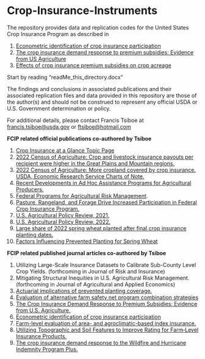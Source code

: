 # Crop-Insurance-Instruments
The repository provides data and replication codes for the United States Crop Insurance Program as described in 
1. [Econometric identification of crop insurance participation](https://doi.org/10.1017/age.2023.13)
2. [The crop insurance demand response to premium subsidies: Evidence from US Agriculture](https://doi.org/10.1016/j.foodpol.2023.102505)
3. [Effects of crop insurance premium subsidies on crop acreage](https://doi.org/10.1093/ajae/aax058)

Start by reading “readMe_this_directory.docx”

The findings and conclusions in associated publications and their associated replication files and data provided in this repository are those of the author(s) and should not be construed to represent any official USDA or U.S. Government determination or policy. 

For additional details, please contact Francis Tsiboe at francis.tsiboe@usda.gov or ftsiboe@hotmail.com

**FCIP related official publications co-authored by Tsiboe**

1. [Crop Insurance at a Glance Topic Page ](https://www.ers.usda.gov/topics/farm-practices-management/risk-management/crop-insurance-at-a-glance/)
2. [2022 Census of Agriculture: Crop and livestock insurance payouts per recipient were higher in the Great Plains and Mountain regions.](https://www.ers.usda.gov/data-products/chart-gallery/gallery/chart-detail/?chartId=109664)
3. [2022 Census of Agriculture: More cropland covered by crop insurance. USDA, Economic Research Service Charts of Note. ](https://www.ers.usda.gov/data-products/chart-gallery/gallery/chart-detail/?chartId=109404#:~:text=While%20percent%20share%20of%20cropland,percent%20from%202017%20to%202022.)
4. [Recent Developments in Ad Hoc Assistance Programs for Agricultural Producers.](https://www.ers.usda.gov/publications/pub-details/?pubid=110093) 
5. [Federal Programs for Agricultural Risk Management](https://www.ers.usda.gov/publications/pub-details/?pubid=108166).
6. [Pasture, Rangeland, and Forage Drive Increased Participation in Federal Crop Insurance Program.](https://www.ers.usda.gov/amber-waves/2024/june/pasture-rangeland-and-forage-drive-increased-participation-in-federal-crop-insurance-program/) 
4. [U.S. Agricultural Policy Review, 2021.](https://www.ers.usda.gov/publications/pub-details/?pubid=105901)
3. [U.S. Agricultural Policy Review, 2022.](https://www.ers.usda.gov/publications/pub-details/?pubid=107774)
2. [Large share of 2022 spring wheat planted after final crop insurance planting dates.](https://www.ers.usda.gov/data-products/chart-gallery/gallery/chart-detail/?chartId=105047)
1. [Factors Influencing Prevented Planting for Spring Wheat](https://www.ers.usda.gov/publications/pub-details/?pubid=104730)

**FCIP related published journal articles co-authored by Tsiboe**
1.	Utilizing Large-Scale Insurance Datasets to Calibrate Sub-County Level Crop Yields. (forthcoming in Journal of Risk and Insurance)
2.	Mitigating Structural Inequities in U.S. Agricultural Risk Management. (forthcoming in Journal of Agricultural and Applied Economics)
3.	[Actuarial implications of prevented planting coverage.](https://doi.org/10.1002/aepp.13471) 
4.	[Evaluation of alternative farm safety net program combination strategies](https://doi.org/10.1108/AFR-11-2023-0150)
5.	[The Crop Insurance Demand Response to Premium Subsidies: Evidence from U.S. Agriculture.](https://doi.org/10.1016/j.foodpol.2023.102505)
6.	[Econometric identification of crop insurance participation](https://doi.org/10.1017/age.2023.13)
7.	[Farm-level evaluation of area- and agroclimatic-based index insurance.](https://doi.org/10.1002/jaa2.77) 
8.	[Utilizing Topographic and Soil Features to Improve Rating for Farm‐Level Insurance Products.](https://doi.org/10.1111/ajae.12218)
9.	[The crop insurance demand response to the Wildfire and Hurricane Indemnity Program Plus.](https://doi.org/10.1002/aepp.13314)

